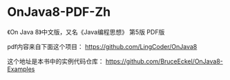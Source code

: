 # OnJava8-PDF-Zh
《On Java 8》中文版，又名《Java编程思想》 第5版 PDF版

pdf内容来自下面这个项目：
https://github.com/LingCoder/OnJava8

这个地址是本书中的实例代码仓库：
https://github.com/BruceEckel/OnJava8-Examples


